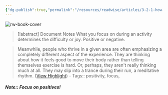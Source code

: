 ```yaml
---
{"dg-publish":true,"permalink":"/resources/readwise/articles/3-2-1-how-to-do-hard-things-being-resourceful-and-the-value-of-simplicity/","tags":["articles","til","focus","positivity"],"created":"","updated":""}
---
```


![rw-book-cover](https://readwise-assets.s3.amazonaws.com/static/images/article2.74d541386bbf.png)
> [!abstract] Document Notes
> What you focus on during an activity determines the difficulty or joy. Positive or negative.

> Meanwhile, people who thrive in a given area are often emphasizing a completely different aspect of the experience. They are thinking about how it feels good to move their body rather than telling themselves exercise is hard. Or, perhaps, they aren't really thinking much at all. They may slip into a trance during their run, a meditative rhythm. ([View Highlight](https://read.readwise.io/read/01haawah2by32tc048218saqrw))
    - Tags:: positivity, focus, 

##### Note:: Focus on positives!

